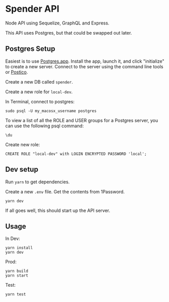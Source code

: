 # Spender API

Node API using Sequelize, GraphQL and Express.

This API uses Postgres, but that could be swapped out later.

## Postgres Setup

Easiest is to use [Postgres.app](https://postgresapp.com/). Install the app, launch it, and click "initialize" to create a new server. Connect to the server using the command line tools or [Postico](https://eggerapps.at/postico/).

Create a new DB called `spender`.

Create a new role for `local-dev`.

In Terminal, connect to postgres:

```
sudo psql -U my_macosx_username postgres
```

To view a list of all the ROLE and USER groups for a Postgres server, you can use the following psql command:

```
\du
```

Create new role:

```
CREATE ROLE "local-dev" with LOGIN ENCRYPTED PASSWORD 'local';
```

## Dev setup

Run `yarn` to get dependencies.

Create a new `.env` file. Get the contents from 1Password.

```
yarn dev
```

If all goes well, this should start up the API server.

## Usage

In Dev:

```
yarn install
yarn dev
```

Prod:

```
yarn build
yarn start
```

Test:

```
yarn test
```
